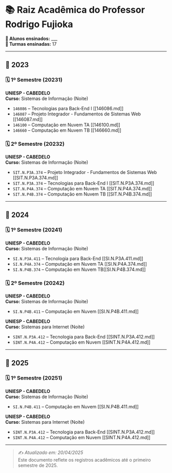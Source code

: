 # 📚 Raiz Acadêmica do Professor Rodrigo Fujioka

**👥 Alunos ensinados:** ___  
**📘 Turmas ensinadas:** 17  

---

## 📅 2023

### 🗓️ 1º Semestre (20231)

**UNIESP - CABEDELO**  
**Curso:** Sistemas de Informação (Noite)  

- `146086` – Tecnologias para Back-End I [[146086.md]]  
- `146087` – Projeto Integrador - Fundamentos de Sistemas Web [[146087.md]]  
- `146100` – Computação em Nuvem TA [[146100.md]]  
- `146660` – Computação em Nuvem TB [[146660.md]]  

### 🗓️ 2º Semestre (20232)

**UNIESP - CABEDELO**  
**Curso:** Sistemas de Informação (Noite)  

- `SIT.N.P3A.374` – Projeto Integrador - Fundamentos de Sistemas Web [[SIT.N.P3A.374.md]]  
- `SIT.N.P3A.374` – Tecnologias para Back-End I [[SIT.N.P3A.374.md]]  
- `SIT.N.P4A.374` – Computação em Nuvem TA [[SIT.N.P4A.374.md]]  
- `SIT.N.P4B.374` – Computação em Nuvem TB [[SIT.N.P4B.374.md]]  

---

## 📅 2024

### 🗓️ 1º Semestre (20241)

**UNIESP - CABEDELO**  
**Curso:** Sistemas de Informação (Noite)  

- `SI.N.P3A.411` – Tecnologia para Back-End [[SI.N.P3A.411.md]]  
- `SI.N.P4A.374` – Computação em Nuvem TA [[SI.N.P4A.374.md]]  
- `SI.N.P4B.374` – Computação em Nuvem TB[[SI.N.P4B.374.md]]  

### 🗓️ 2º Semestre (20242)

**UNIESP - CABEDELO**  
**Curso:** Sistemas de Informação (Noite)  

- `SI.N.P4B.411` – Computação em Nuvem [[SI.N.P4B.411.md]]  

**UNIESP - CABEDELO**  
**Curso:** Sistemas para Internet (Noite)  

- `SINT.N.P3A.412` – Tecnologia para Back-End [[SINT.N.P3A.412.md]]  
- `SINT.N.P4A.412` – Computação em Nuvem [[SINT.N.P4A.412.md]]  

---

## 📅 2025

### 🗓️ 1º Semestre (20251)

**UNIESP - CABEDELO**  
**Curso:** Sistemas de Informação (Noite)  

- `SI.N.P4B.411` – Computação em Nuvem [[SI.N.P4B.411.md]]  

**UNIESP - CABEDELO**  
**Curso:** Sistemas para Internet (Noite)  

- `SINT.N.P3A.412` – Tecnologia para Back-End [[SINT.N.P3A.412.md]]  
- `SINT.N.P4A.412` – Computação em Nuvem [[SINT.N.P4A.412.md]]  

---

> ✍️ *Atualizado em: 20/04/2025*  
> Este documento reflete os registros acadêmicos até o primeiro semestre de 2025.
